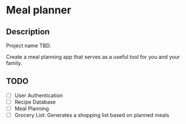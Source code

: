 # Meal planner

## Description

Project name TBD.

Create a meal planning app that serves as a useful tool for you and your family.

## TODO

- [ ] User Authentication
- [ ] Recipe Database
- [ ] Meal Planning
- [ ] Grocery List: Generates a shopping list based on planned meals

